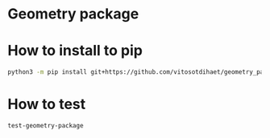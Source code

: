# Geometry package

# How to install to pip
```bash
python3 -m pip install git+https://github.com/vitosotdihaet/geometry_package.git
```

# How to test
```bash
test-geometry-package
```
